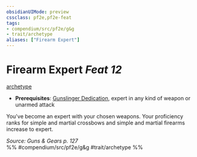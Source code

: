 ```yaml
---
obsidianUIMode: preview
cssclass: pf2e,pf2e-feat
tags:
- compendium/src/pf2e/g&g
- trait/archetype
aliases: ["Firearm Expert"]
---
```

# Firearm Expert  *Feat 12*  
[archetype](../../Rules/traits/archetype.md)  

- **Prerequisites**: [Gunslinger Dedication](gunslinger-dedication-g-g.md), expert in any kind of weapon or unarmed attack

You've become an expert with your chosen weapons. Your proficiency ranks for simple and martial crossbows and simple and martial firearms increase to expert.

*Source: Guns & Gears p. 127*  
%% #compendium/src/pf2e/g&g #trait/archetype %%